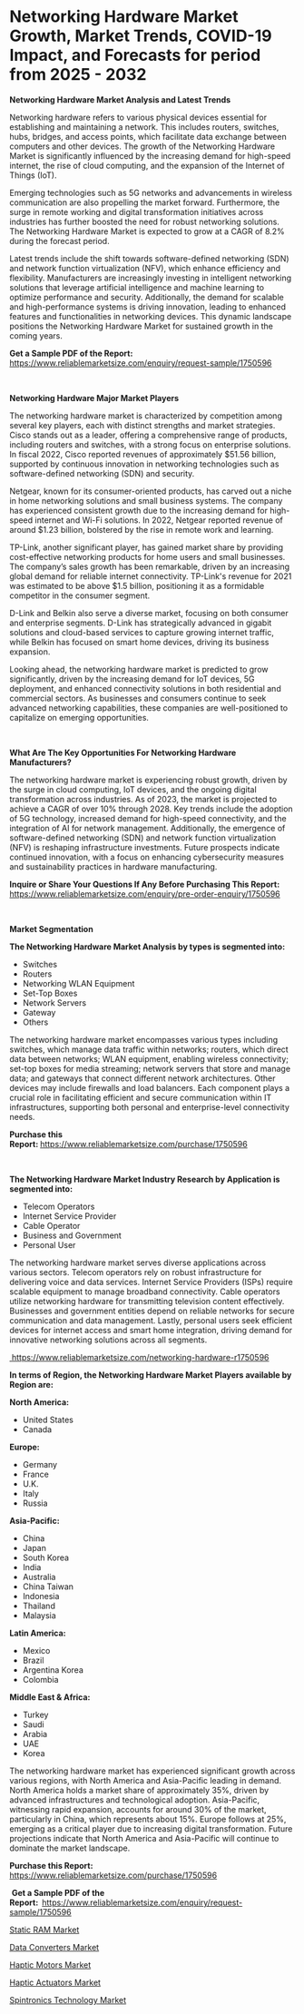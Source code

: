 <p><h1>Networking Hardware Market Growth, Market Trends, COVID-19 Impact, and Forecasts for period from 2025 - 2032</h1></p><p><strong>Networking Hardware Market Analysis and Latest Trends</strong></p>
<p><p>Networking hardware refers to various physical devices essential for establishing and maintaining a network. This includes routers, switches, hubs, bridges, and access points, which facilitate data exchange between computers and other devices. The growth of the Networking Hardware Market is significantly influenced by the increasing demand for high-speed internet, the rise of cloud computing, and the expansion of the Internet of Things (IoT). </p><p>Emerging technologies such as 5G networks and advancements in wireless communication are also propelling the market forward. Furthermore, the surge in remote working and digital transformation initiatives across industries has further boosted the need for robust networking solutions. The Networking Hardware Market is expected to grow at a CAGR of 8.2% during the forecast period. </p><p>Latest trends include the shift towards software-defined networking (SDN) and network function virtualization (NFV), which enhance efficiency and flexibility. Manufacturers are increasingly investing in intelligent networking solutions that leverage artificial intelligence and machine learning to optimize performance and security. Additionally, the demand for scalable and high-performance systems is driving innovation, leading to enhanced features and functionalities in networking devices. This dynamic landscape positions the Networking Hardware Market for sustained growth in the coming years.</p></p>
<p><strong>Get a Sample PDF of the Report:&nbsp;</strong> <a href="https://www.reliablemarketsize.com/enquiry/request-sample/1750596?utm_campaign=2008&utm_medium=2&utm_source=Github&utm_content=ia&utm_term=06042025&utm_id=networking-hardware">https://www.reliablemarketsize.com/enquiry/request-sample/1750596</a></p>
<p>&nbsp;</p>
<p><strong>Networking Hardware Major Market Players</strong></p>
<p><p>The networking hardware market is characterized by competition among several key players, each with distinct strengths and market strategies. Cisco stands out as a leader, offering a comprehensive range of products, including routers and switches, with a strong focus on enterprise solutions. In fiscal 2022, Cisco reported revenues of approximately $51.56 billion, supported by continuous innovation in networking technologies such as software-defined networking (SDN) and security.</p><p>Netgear, known for its consumer-oriented products, has carved out a niche in home networking solutions and small business systems. The company has experienced consistent growth due to the increasing demand for high-speed internet and Wi-Fi solutions. In 2022, Netgear reported revenue of around $1.23 billion, bolstered by the rise in remote work and learning.</p><p>TP-Link, another significant player, has gained market share by providing cost-effective networking products for home users and small businesses. The company’s sales growth has been remarkable, driven by an increasing global demand for reliable internet connectivity. TP-Link's revenue for 2021 was estimated to be above $1.5 billion, positioning it as a formidable competitor in the consumer segment.</p><p>D-Link and Belkin also serve a diverse market, focusing on both consumer and enterprise segments. D-Link has strategically advanced in gigabit solutions and cloud-based services to capture growing internet traffic, while Belkin has focused on smart home devices, driving its business expansion.</p><p>Looking ahead, the networking hardware market is predicted to grow significantly, driven by the increasing demand for IoT devices, 5G deployment, and enhanced connectivity solutions in both residential and commercial sectors. As businesses and consumers continue to seek advanced networking capabilities, these companies are well-positioned to capitalize on emerging opportunities.</p></p>
<p>&nbsp;</p>
<p><strong>What Are The Key Opportunities For Networking Hardware Manufacturers?</strong></p>
<p><p>The networking hardware market is experiencing robust growth, driven by the surge in cloud computing, IoT devices, and the ongoing digital transformation across industries. As of 2023, the market is projected to achieve a CAGR of over 10% through 2028. Key trends include the adoption of 5G technology, increased demand for high-speed connectivity, and the integration of AI for network management. Additionally, the emergence of software-defined networking (SDN) and network function virtualization (NFV) is reshaping infrastructure investments. Future prospects indicate continued innovation, with a focus on enhancing cybersecurity measures and sustainability practices in hardware manufacturing.</p></p>
<p><strong>Inquire or Share Your Questions If Any Before Purchasing This Report:</strong> <a href="https://www.reliablemarketsize.com/enquiry/pre-order-enquiry/1750596?utm_campaign=2008&utm_medium=2&utm_source=Github&utm_content=ia&utm_term=06042025&utm_id=networking-hardware">https://www.reliablemarketsize.com/enquiry/pre-order-enquiry/1750596</a></p>
<p>&nbsp;</p>
<p><strong>Market Segmentation</strong></p>
<p><strong>The Networking Hardware Market Analysis by types is segmented into:</strong></p>
<p><ul><li>Switches</li><li>Routers</li><li>Networking WLAN Equipment</li><li>Set-Top Boxes</li><li>Network Servers</li><li>Gateway</li><li>Others</li></ul></p>
<p><p>The networking hardware market encompasses various types including switches, which manage data traffic within networks; routers, which direct data between networks; WLAN equipment, enabling wireless connectivity; set-top boxes for media streaming; network servers that store and manage data; and gateways that connect different network architectures. Other devices may include firewalls and load balancers. Each component plays a crucial role in facilitating efficient and secure communication within IT infrastructures, supporting both personal and enterprise-level connectivity needs.</p></p>
<p><strong>Purchase this Report:&nbsp;</strong><a href="https://www.reliablemarketsize.com/purchase/1750596?utm_campaign=2008&utm_medium=2&utm_source=Github&utm_content=ia&utm_term=06042025&utm_id=networking-hardware">https://www.reliablemarketsize.com/purchase/1750596</a></p>
<p>&nbsp;</p>
<p><strong>The Networking Hardware Market Industry Research by Application is segmented into:</strong></p>
<p><ul><li>Telecom Operators</li><li>Internet Service Provider</li><li>Cable Operator</li><li>Business and Government</li><li>Personal User</li></ul></p>
<p><p>The networking hardware market serves diverse applications across various sectors. Telecom operators rely on robust infrastructure for delivering voice and data services. Internet Service Providers (ISPs) require scalable equipment to manage broadband connectivity. Cable operators utilize networking hardware for transmitting television content effectively. Businesses and government entities depend on reliable networks for secure communication and data management. Lastly, personal users seek efficient devices for internet access and smart home integration, driving demand for innovative networking solutions across all segments.</p></p>
<p><a href="https://www.reliablemarketsize.com/networking-hardware-r1750596?utm_campaign=2008&utm_medium=2&utm_source=Github&utm_content=ia&utm_term=06042025&utm_id=networking-hardware">&nbsp;https://www.reliablemarketsize.com/networking-hardware-r1750596</a></p>
<p><strong>In terms of Region, the Networking Hardware Market Players available by Region are:</strong></p>
<p>
    <p> <strong> North America: </strong>
        <ul>
            <li>United States</li>
            <li>Canada</li>
        </ul>
        </p> 
    <p> <strong> Europe: </strong>
        <ul>
            <li>Germany</li>
            <li>France</li>
            <li>U.K.</li>
            <li>Italy</li>
            <li>Russia</li>
        </ul>
        </p> 
    <p> <strong> Asia-Pacific: </strong>
        <ul>
            <li>China</li>
            <li>Japan</li>
            <li>South Korea</li>
            <li>India</li>
            <li>Australia</li>
            <li>China Taiwan</li>
            <li>Indonesia</li>
            <li>Thailand</li>
            <li>Malaysia</li>
        </ul>
        </p> 
    <p> <strong> Latin America: </strong>
        <ul>
            <li>Mexico</li>
            <li>Brazil</li>
            <li>Argentina Korea</li>
            <li>Colombia</li>
        </ul>
        </p> 
    <p> <strong> Middle East & Africa: </strong>
        <ul>
            <li>Turkey</li>
            <li>Saudi</li>
            <li>Arabia</li>
            <li>UAE</li>
            <li>Korea</li>
        </ul>
    </p>
    </p>
<p><p>The networking hardware market has experienced significant growth across various regions, with North America and Asia-Pacific leading in demand. North America holds a market share of approximately 35%, driven by advanced infrastructures and technological adoption. Asia-Pacific, witnessing rapid expansion, accounts for around 30% of the market, particularly in China, which represents about 15%. Europe follows at 25%, emerging as a critical player due to increasing digital transformation. Future projections indicate that North America and Asia-Pacific will continue to dominate the market landscape.</p></p>
<p><strong>Purchase this Report: </strong><a href="https://www.reliablemarketsize.com/purchase/1750596?utm_campaign=2008&utm_medium=2&utm_source=Github&utm_content=ia&utm_term=06042025&utm_id=networking-hardware">https://www.reliablemarketsize.com/purchase/1750596</a></p>
<p>&nbsp;<strong>Get a Sample PDF of the Report:&nbsp;&nbsp;</strong><a href="https://www.reliablemarketsize.com/enquiry/request-sample/1750596?utm_campaign=2008&utm_medium=2&utm_source=Github&utm_content=ia&utm_term=06042025&utm_id=networking-hardware">https://www.reliablemarketsize.com/enquiry/request-sample/1750596</a></p>
<p><strong></strong></p>
<p><p><a href="https://github.com/ftnlewins/Market-Research-Report-List-1/blob/main/static-ram-market.md?utm_campaign=2008&utm_medium=2&utm_source=Github&utm_content=ia&utm_term=06042025&utm_id=networking-hardware">Static RAM Market</a></p><p><a href="https://github.com/rempemelon5k/Market-Research-Report-List-1/blob/main/data-converters-market.md?utm_campaign=2008&utm_medium=2&utm_source=Github&utm_content=ia&utm_term=06042025&utm_id=networking-hardware">Data Converters Market</a></p><p><a href="https://github.com/balbajagatr1/Market-Research-Report-List-1/blob/main/haptic-motors-market.md?utm_campaign=2008&utm_medium=2&utm_source=Github&utm_content=ia&utm_term=06042025&utm_id=networking-hardware">Haptic Motors Market</a></p><p><a href="https://github.com/yardemuongz5/Market-Research-Report-List-1/blob/main/haptic-actuators-market.md?utm_campaign=2008&utm_medium=2&utm_source=Github&utm_content=ia&utm_term=06042025&utm_id=networking-hardware">Haptic Actuators Market</a></p><p><a href="https://github.com/idranalexie/Market-Research-Report-List-1/blob/main/spintronics-technology-market.md?utm_campaign=2008&utm_medium=2&utm_source=Github&utm_content=ia&utm_term=06042025&utm_id=networking-hardware">Spintronics Technology Market</a></p></p>
